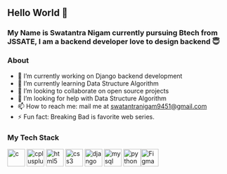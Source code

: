 ## Hello World 👋

### My Name is Swatantra Nigam currently pursuing Btech from JSSATE, I am a backend developer love to design backend :innocent:

### About

- 🔭 I’m currently working on Django backend development
- 🌱 I’m currently learning Data Structure Algorithm
- 👯 I’m looking to collaborate on open source projects
- 🤔 I’m looking for help with Data Structure Algorithm
- 📫 How to reach me: mail me at [swatantranigam9451@gmail.com](mailto:swatantranigam9451@gmail.com)
- ⚡ Fun fact: Breaking Bad is favorite web series.

### My Tech Stack
<img src="https://devicons.github.io/devicon/devicon.git/icons/c/c-original.svg" alt="c" width="40" height="40"/> <img src="https://devicons.github.io/devicon/devicon.git/icons/cplusplus/cplusplus-original.svg" alt="cplusplus" width="40" height="40"/> <img src="https://devicons.github.io/devicon/devicon.git/icons/html5/html5-original-wordmark.svg" alt="html5" width="40" height="40"/> <img src="https://devicons.github.io/devicon/devicon.git/icons/css3/css3-original-wordmark.svg" alt="css3" width="40" height="40"/> <img src="https://devicons.github.io/devicon/devicon.git/icons/django/django-original.svg" alt="django" width="40" height="40"/> <img src="https://devicons.github.io/devicon/devicon.git/icons/mysql/mysql-original-wordmark.svg" alt="mysql" width="40" height="40"/> <img src="https://devicons.github.io/devicon/devicon.git/icons/python/python-original.svg" alt="python" width="40" height="40"/><img src="https://raw.githubusercontent.com/gilbarbara/logos/master/logos/figma.svg" alt="Figma" width="40" height="40"/> </p>

